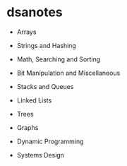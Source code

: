 # dsanotes

- Arrays
- Strings and Hashing
- Math, Searching and Sorting
- Bit Manipulation and Miscellaneous


- Stacks and Queues
- Linked Lists
- Trees
- Graphs


- Dynamic Programming
- Systems Design
